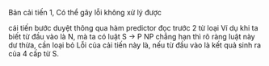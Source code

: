 Bản cải tiến 1,
Có thể gây lỗi không xử lý được

cái tiến bước duyệt thông qua hàm predictor 
đọc trước 2 từ loại
Ví dụ khi ta biết từ đầu vào là N, mà ta có luật S -> P NP chẳng hạn thì rõ ràng luật này dư thừa, cần loại bỏ
Lỗi của cải tiến này là, nếu từ đầu vào là kết quả sinh ra của 4 cấp từ S.